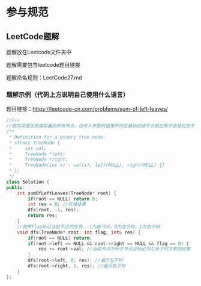 # 参与规范

## LeetCode题解

题解放在Leetcode文件夹中

题解需要包含leetcode题目链接

题解命名规则：LeetCode27.md

### 题解示例（代码上方说明自己使用什么语言）
题目链接：https://leetcode-cn.com/problems/sum-of-left-leaves/

```c++
//C++
//使用深度优先搜索遍历所有节点，在传入参数时使用不同变量标记该节点是左孩子还是右孩子，当且仅当一个节点同时满足叶子结点和左孩子将该节点的值累加到结果上
/**
 * Definition for a binary tree node.
 * struct TreeNode {
 *     int val;
 *     TreeNode *left;
 *     TreeNode *right;
 *     TreeNode(int x) : val(x), left(NULL), right(NULL) {}
 * };
 */
class Solution {
public:
    int sumOfLeftLeaves(TreeNode* root) {
        if(root == NULL) return 0;
        int res = 0; //存储结果
        dfs(root, -1, res);
        return res;
    }
    //使用flag标记当前节点的性质，-1为根节点，0为左子树，1为右子树
    void dfs(TreeNode* root, int flag, int& res) {
        if(root == NULL) return;
        if(root->left == NULL && root->right == NULL && flag == 0) {
            res += root->val; //当前节点为叶子节点且标记为左孩子时才累加结果
        }
        dfs(root->left, 0, res); //遍历左子树
        dfs(root->right, 1, res); //遍历右子树
    }
};
```




